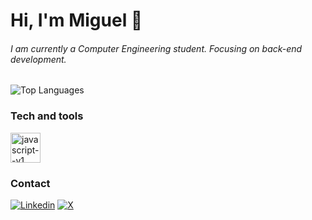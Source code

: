 # Hi, I'm Miguel 👋
###### I am currently a Computer Engineering student. Focusing on back-end development.
![Top Languages](https://github-readme-stats.vercel.app/api/top-langs/?username=miguelcarodozo&layout=compact&theme=tokyonight)

### Tech and tools
<img width="48" height="48" src="https://img.icons8.com/color/48/javascript--v1.png" alt="javascript--v1"/>

### Contact
[![Linkedin](https://img.icons8.com/fluency/48/linkedin.png)](https://www.linkedin.com/in/miguel-cardozo-00000-)
[![X](https://img.icons8.com/fluency/48/twitterx--v2.png)](https://x.com/miguelcardozoi)




